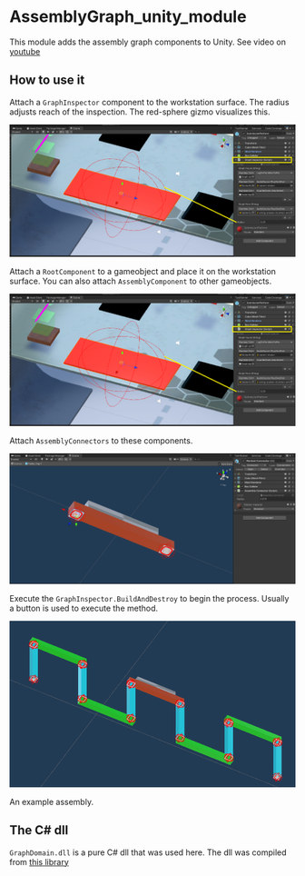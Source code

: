 # AssemblyGraph_unity_module

This module adds the assembly graph components to Unity.
See video on [youtube](https://www.youtube.com/watch?v=EvswdwAIvpQ&feature=youtu.be)

## How to use it
Attach a `GraphInspector` component to the workstation surface. The radius adjusts reach of the inspection.  The red-sphere gizmo visualizes this.

<img src='Inspector.PNG' >

Attach a `RootComponent` to a gameobject and place it on the workstation surface. You can also attach `AssemblyComponent` to other gameobjects.

<img src='Inspector.PNG' >

Attach `AssemblyConnectors` to these components.

<img src='Connector.PNG'>

Execute the `GraphInspector.BuildAndDestroy` to begin the process. Usually a button is used to execute the method.


<img src='Assembly.PNG'>


An example assembly.

## The C# dll

`GraphDomain.dll` is a pure C# dll that was used here. The dll was compiled from [this library](https://github.com/Steedalion/AssemblyGraph)
